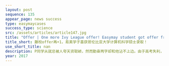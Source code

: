 ```yaml
---
layout: post
sequence: 135
appear_page: news success
type: easymaycases
success_type: science
src: /assets/articles/article147.jpg
title: "Offer | One more Ivy League offer! Easymay student got offer from MS in Computer Science at Columbia University"
title_short: 藤校offer再+1，易美学子喜获哥伦比亚大学计算机科学硕士录取！
use_short_title: nan
description: P同学从就总被人夸天资聪颖，然而勤奋两字却和他沾不上边。由于高考失利，在家里的安排下，他来到美国一所排名80左右的不知名高校就读计算机工程本科。本科的几年，靠着一点小聪明和考前抱佛脚，他也混到了3.5左右并不算太差的GPA。然而，眼看毕业将至，作为国际学生，并不突出的学术成绩和毫无说服力的实践经历让他在寻找实习和求职的过程中屡屡碰壁。虽然国内家长也给他安排好了工作，但生性要强的P同学不甘心就此让自己的人生归于平庸。通过某次校园宣讲活动，他了解到了易美，并向易美圆梦名校VIP计划的老师求助，希望能进入梦想中的藤校，突破人生的瓶颈。经过几轮深入沟通之后，易美的老师为P同学匹配了前卡内基梅隆大学资深招生办主任罗伯森先生，为P同学的圆梦之路做了深入详细的规划。
year: 2017
---
```


